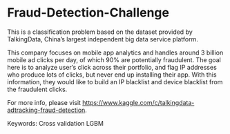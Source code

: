 # Fraud-Detection-Challenge

This is a classification problem based on the dataset provided by TalkingData, China’s largest independent big data service platform.

This company focuses on mobile app analytics and handles around 3 billion mobile ad clicks per day, of which 90% are potentially fraudulent. The  goal here is to analyze user’s click across their portfolio, and flag IP addresses who produce lots of clicks, but never end up installing their app. With this information, they  would like to build an IP blacklist and device blacklist from the fraudulent clicks.

For more info, please visit https://www.kaggle.com/c/talkingdata-adtracking-fraud-detection.

Keywords: Cross validation
           LGBM

